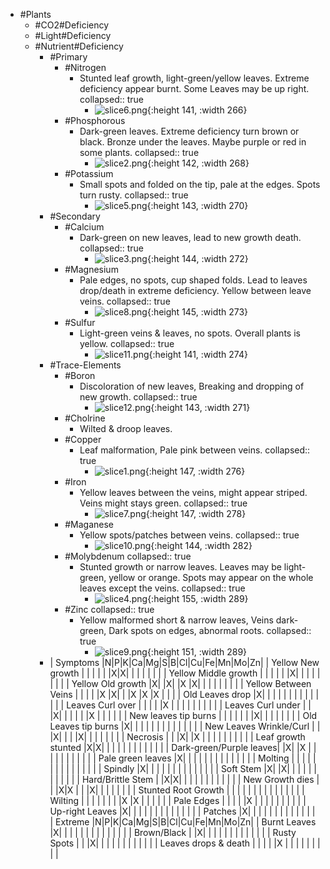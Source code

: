 - #Plants
	- #CO2#Deficiency
	- #Light#Deficiency
	- #Nutrient#Deficiency
		- #Primary
			- #Nitrogen
				- Stunted leaf growth, light-green/yellow leaves. Extreme deficiency appear burnt. Some Leaves may be up right.
				  collapsed:: true
					- ![slice6.png](../assets/slice6_1672610144042_0.png){:height 141, :width 266}
			- #Phosphorous
				- Dark-green leaves. Extreme deficiency turn brown or black. Bronze under the leaves. Maybe purple or red in some plants.
				  collapsed:: true
					- ![slice2.png](../assets/slice2_1672610160012_0.png){:height 142, :width 268}
			- #Potassium
				- Small spots and folded on the tip, pale at the edges. Spots turn rusty.
				  collapsed:: true
					- ![slice5.png](../assets/slice5_1672610166079_0.png){:height 143, :width 270}
		- #Secondary
			- #Calcium
				- Dark-green on new leaves, lead to new growth death.
				  collapsed:: true
					- ![slice3.png](../assets/slice3_1672610182703_0.png){:height 144, :width 272}
			- #Magnesium
				- Pale edges, no spots, cup shaped folds. Lead to leaves drop/death in extreme deficiency. Yellow between leave veins.
				  collapsed:: true
					- ![slice8.png](../assets/slice8_1672610191798_0.png){:height 145, :width 273}
			- #Sulfur
				- Light-green veins & leaves, no spots. Overall plants is yellow.
				  collapsed:: true
					- ![slice11.png](../assets/slice11_1672610200804_0.png){:height 141, :width 274}
		- #Trace-Elements
			- #Boron
				- Discoloration of new leaves, Breaking and dropping of new growth.
				  collapsed:: true
					- ![slice12.png](../assets/slice12_1672610207854_0.png){:height 143, :width 271}
			- #Cholrine
				- Wilted & droop leaves.
			- #Copper
				- Leaf malformation, Pale pink between veins.
				  collapsed:: true
					- ![slice1.png](../assets/slice1_1672610083579_0.png){:height 147, :width 276}
			- #Iron
				- Yellow leaves between the veins, might appear striped. Veins might stays green.
				  collapsed:: true
					- ![slice7.png](../assets/slice7_1672610220215_0.png){:height 147, :width 278}
			- #Maganese
				- Yellow spots/patches between veins.
				  collapsed:: true
					- ![slice10.png](../assets/slice10_1672610234961_0.png){:height 144, :width 282}
			- #Molybdenum
			  collapsed:: true
				- Stunted growth or narrow leaves. Leaves may be light-green, yellow or orange. Spots may appear on the whole leaves except the veins.
				  collapsed:: true
					- ![slice4.png](../assets/slice4_1672610243211_0.png){:height 155, :width 289}
			- #Zinc
			  collapsed:: true
				- Yellow malformed short & narrow leaves, Veins dark-green, Dark spots on edges, abnormal roots.
				  collapsed:: true
					- ![slice9.png](../assets/slice9_1672610253586_0.png){:height 151, :width 289}
		- | Symptoms                |N|P|K|Ca|Mg|S|B|Cl|Cu|Fe|Mn|Mo|Zn|
		  | Yellow New growth       | | | |  |  |X|X|  |  |  |  |  |  |
		  | Yellow Middle growth    | | | |  |  |X| |  |  |  |  |  |  |
		  | Yellow Old growth       |X| |X|  |X |X| |  |  |  |  |  |  |
		  | Yellow Between Veins    | | | |  |X |X| |  |X |X |X |  |  |
		  | Old Leaves drop         |X| | |  |  | | |  |  |  |  |  |  |
		  | Leaves Curl over        | | | |  |X | | |  |  |  |  |  |  |
		  | Leaves Curl under       | | |X|  |  | | |  |X |  |  |  |  |
		  | New leaves tip burns    | | | |  |  | |X|  |  |  |  |  |  |
		  | Old Leaves tip burns    |X| | |  |  | | |  |  |  |  |  |  |
		  | New Leaves Wrinkle/Curl | | |X|  |  | |X|  |  |  |  |  |  |
		  | Necrosis                | | |X|  |X | | |  |  |  |  |  |  |
		  | Leaf growth stunted     |X|X| |  |  | | |  |  |  |  |  |  |
		  | Dark-green/Purple leaves| |X| |X |  | | |  |  |  |  |  |  |
		  | Pale green leaves       |X| | |  |  | | |  |  |  |  |  |  |
		  | Molting                 | | | |  |  | | |  |  |  |  |  |  |
		  | Spindly                 |X| | |  |  | | |  |  |  |  |  |  |
		  | Soft Stem               |X| |X|  |  | | |  |  |  |  |  |  |
		  | Hard/Brittle Stem       | |X|X|  |  | | |  |  |  |  |  |  |
		  | New Growth dies         | | |X|X |  | |X|  |  |  |  |  |  |
		  | Stunted Root Growth     | | | |  |  | | |  |  |  |  |  |  |
		  | Wilting                 | | | |  |  | | |X |X |  |  |  |  |
		  | Pale Edges              | | | |  |X | | |  |  |  |  |  |  |
		  | Up-right Leaves         |X| | |  |  | | |  |  |  |  |  |  |
		  | Patches                 |X| | |  |  | | |  |  |  |  |  |  |
		  | Extreme                 |N|P|K|Ca|Mg|S|B|Cl|Cu|Fe|Mn|Mo|Zn|
		  | Burnt Leaves            |X| | |  |  | | |  |  |  |  |  |  |
		  | Brown/Black             | |X| |  |  | | |  |  |  |  |  |  |
		  | Rusty Spots             | | |X|  |  | | |  |  |  |  |  |  |
		  | Leaves drops & death    | | | |  |X | | |  |  |  |  |  |  |